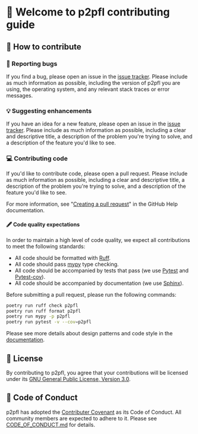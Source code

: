 # 🎉 Welcome to p2pfl contributing guide

## 🤝 How to contribute

### 🐞 Reporting bugs

If you find a bug, please open an issue in the [issue tracker](https://github.com/pguijas/federated_learning_p2p/issues/new). Please include as much information as possible, including the version of p2pfl you are using, the operating system, and any relevant stack traces or error messages.

### 💡 Suggesting enhancements

If you have an idea for a new feature, please open an issue in the [issue tracker](https://github.com/pguijas/federated_learning_p2p/issues/new). Please include as much information as possible, including a clear and descriptive title, a description of the problem you're trying to solve, and a description of the feature you'd like to see.

### 💻 Contributing code

If you'd like to contribute code, please open a pull request. Please include as much information as possible, including a clear and descriptive title, a description of the problem you're trying to solve, and a description of the feature you'd like to see.

For more information, see "[Creating a pull request](https://docs.github.com/en/github/collaborating-with-issues-and-pull-requests/creating-a-pull-request)" in the GitHub Help documentation.

#### 🖋 Code quality expectations

In order to maintain a high level of code quality, we expect all contributions to meet the following standards:

- All code should be formatted with [Ruff](https://docs.astral.sh/ruff/).
- All code should pass [mypy](https://github.com/python/mypy) type checking.
- All code should be accompanied by tests that pass (we use [Pytest](https://docs.pytest.org/) and [Pytest-cov](https://pytest-cov.readthedocs.io/en/latest/)).
- All code should be accompanied by documentation (we use [Sphinx](https://www.sphinx-doc.org/en/master/)).

Before submitting a pull request, please run the following commands:

```bash
poetry run ruff check p2pfl
poetry run ruff format p2pfl
poetry run mypy -p p2pfl
poetry run pytest -v --cov=p2pfl
```

Please see more details about design patterns and code style in the [documentation](https://pguijas.github.io/federated_learning_p2p/).

## 📜 License

By contributing to p2pfl, you agree that your contributions will be licensed under its [GNU General Public License, Version 3.0](https://www.gnu.org/licenses/gpl-3.0.en.html).

## 🤝 Code of Conduct

p2pfl has adopted the [Contributer Covenant](https://www.contributor-covenant.org/) as its Code of Conduct. All community members are expected to adhere to it. Please see [CODE_OF_CONDUCT.md](CODE_OF_CONDUCT.md) for details.
